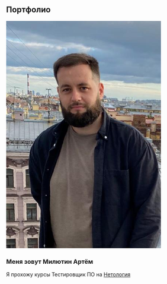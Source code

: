 ## Портфолио
![фото](img/foto.png)
### Меня зовут Милютин Артём
Я прохожу курсы Тестировщик ПО на [Нетология](https://netology.ru/)